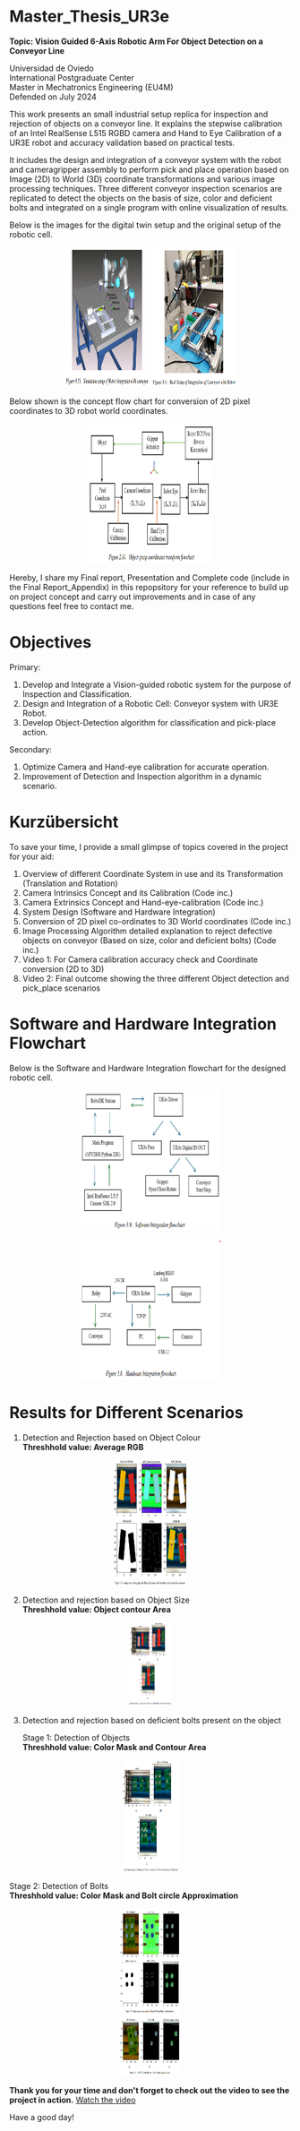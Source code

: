 # Master_Thesis_UR3e
**Topic: Vision Guided 6-Axis Robotic Arm For Object Detection on a Conveyor Line** <br>

Universidad de Oviedo <br>
International Postgraduate Center <br>
Master in Mechatronics Engineering (EU4M) <br>
Defended on July 2024 <br>

This work presents an small industrial setup replica for inspection and rejection of objects on a conveyor line. It explains the stepwise calibration of an Intel RealSense L515 RGBD camera and Hand
to Eye Calibration of a UR3E robot and accuracy validation based on practical tests. 

It includes the design and integration of a conveyor system with the robot and cameragripper assembly to perform pick and place operation based on Image (2D) to World (3D) coordinate transformations and various image processing techniques. Three different conveyor inspection scenarios are replicated to detect the objects on the basis of size, color and deficient bolts and integrated on a single program with online visualization of results.

Below is the images for the digital twin setup and the original setup of the robotic cell. 

<p align="center">
  <img src="Miscellaneous/Digital Twin Setup.png" width="30%" height="250"> <img src="Miscellaneous/Real Setup.png" width="30%" height="250">
</p>  

Below shown is the concept flow chart for conversion of 2D pixel coordinates to 3D robot world coordinates.

<p align="center">
  <img src="Miscellaneous/2D_3D_Cordinate_Conversion.png" width="45%" height="250">
</p>

Hereby, I share my Final report, Presentation and Complete code (include in the Final Report_Appendix) in this repopsitory for your reference to build up on project concept and carry out improvements and in case of any questions feel free to contact me.

# Objectives

Primary:
1. Develop and Integrate a Vision-guided robotic system for the purpose of Inspection and Classification.
2. Design and Integration of a Robotic Cell: Conveyor system with UR3E Robot.
3. Develop Object-Detection algorithm for classification and pick-place action.

Secondary:
1. Optimize Camera and Hand-eye calibration for accurate operation.
2. Improvement of Detection and Inspection algorithm in a dynamic scenario.

# Kurzübersicht
To save your time, I provide a small glimpse of topics covered in the project for your aid:

1. Overview of different Coordinate System in use and its Transformation (Translation and Rotation)
2. Camera Intrinsics Concept and its Calibration (Code inc.)
3. Camera Extrinsics Concept and Hand-eye-calibration (Code inc.)
4. System Design (Software and Hardware Integration)
5. Conversion of 2D pixel co-ordinates to 3D World coordinates (Code inc.)
6. Image Processing Algorithm detailed explanation to reject defective objects on conveyor (Based on size, color and deficient bolts) (Code inc.)
7. Video 1: For Camera calibration accuracy check and Coordinate conversion (2D to 3D)
8. Video 2: Final outcome showing the three different Object detection and pick_place scenarios

# Software and Hardware Integration Flowchart

Below is the Software and Hardware Integration flowchart for the designed robotic cell. 

<p align="center">
  <img src="Miscellaneous/Software_Setup.png" width="50%" height="250">
</p>  
<p align="center">
  <img src="Miscellaneous/Hardware_Integration.png" width="50%" height="250">
</p>

# Results for Different Scenarios

1. Detection and Rejection based on Object Colour <br>
   **Threshhold value: Average RGB**
<p align="center">
  <img src="Miscellaneous/Scenario1.png" width="26%" height="225">
</p>

2. Detection and rejection based on Object Size <br>
   **Threshhold value: Object contour Area**
<p align="center">
  <img src="Miscellaneous/Scenario2.png" width="15%" height="150">
</p>

3. Detection and rejection based on deficient bolts present on the object <br>

   Stage 1: Detection of Objects <br>
   **Threshhold value: Color Mask and Contour Area**
<p align="center">
  <img src="Miscellaneous/Scenario2S1.png" width="20%" height="200">
</p>
   
   Stage 2: Detection of Bolts <br>
   **Threshhold value: Color Mask and Bolt circle Approximation**
<p align="center">
  <img src="Miscellaneous/Scenario2S2.png" width="22%" height="300">
</p>

**Thank you for your time and don't forget to check out the video to see the project in action.** [Watch the video](./demo.mp4)  

Have a good day! 
  











